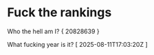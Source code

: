 # Fuck the rankings

Who the hell am I?
{ 20828639 }

What fucking year is it?
[ 2025-08-11T17:03:20Z ]
